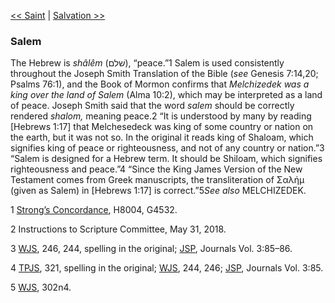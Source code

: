[<< Saint](Saint)  |  [Salvation >>](Salvation)

### Salem
The Hebrew is *shâlêm* (שׁלם), “peace.”1 Salem is used consistently throughout the Joseph Smith Translation of the Bible (*see* Genesis 7:14,20; Psalms 76:1), and the Book of Mormon confirms that *Melchizedek was a king over the land of Salem* (Alma 10:2), which may be interpreted as a land of peace. Joseph Smith said that the word *salem* should be correctly rendered *shalom,* meaning peace.2 “It is understood by many by reading [Hebrews 1:17] that Melchesedeck was king of some country or nation on the earth, but it was not so. In the original it reads king of Shaloam, which signifies king of peace or righteousness, and not of any country or nation.”3 “Salem is designed for a Hebrew term. It should be Shiloam, which signifies righteousness and peace.”4 “Since the King James Version of the New Testament comes from Greek manuscripts, the transliteration of Σαλήμ (given as Salem) in [Hebrews 1:17] is correct.”5*See also* MELCHIZEDEK.



1
[Strong’s Concordance](#), H8004, G4532.


2 Instructions to Scripture Committee, May 31, 2018.


3
[WJS](#), 246, 244, spelling in the original; [JSP](#), Journals Vol. 3:85–86.


4
[TPJS](#), 321, spelling in the original; [WJS](#), 244, 246; [JSP](#), Journals Vol. 3:85.


5
[WJS](#), 302n4.